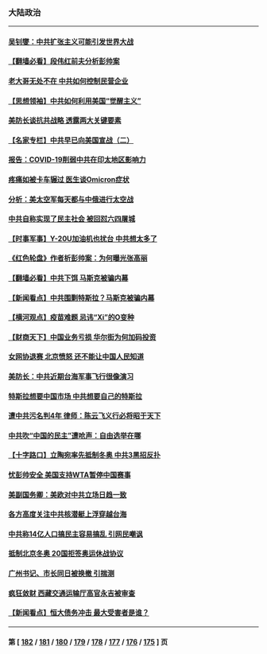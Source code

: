 ### 大陆政治
---
#### [吴钊燮：中共扩张主义可能引发世界大战](../../pages/ncid277/n13419052.md) 
#### [【翻墙必看】段伟红前夫分析彭帅案](../../pages/ncid277/n13418981.md) 
#### [老大哥无处不在 中共如何控制民营企业](../../pages/ncid277/n13418637.md) 
#### [【思想领袖】中共如何利用美国“觉醒主义”](../../pages/ncid277/n13393929.md) 
#### [美防长谈抗共战略 透露两大关键要素](../../pages/ncid277/n13418612.md) 
#### [【名家专栏】中共早已向美国宣战（二）](../../pages/ncid277/n13418266.md) 
#### [报告：COVID-19削弱中共在印太地区影响力](../../pages/ncid277/n13418437.md) 
#### [疼痛如被卡车辗过 医生谈Omicron症状](../../pages/ncid277/n13418420.md) 
#### [分析：美太空军每天都与中俄进行太空战](../../pages/ncid277/n13418347.md) 
#### [中共自称实现了民主社会 被回怼六四屠城](../../pages/ncid277/n13417958.md) 
#### [【时事军事】Y-20U加油机也扰台 中共想太多了](../../pages/ncid277/n13417180.md) 
#### [《红色轮盘》作者析彭帅案：为何曝光张高丽](../../pages/ncid277/n13418073.md) 
#### [【翻墙必看】中共下饵 马斯克被骗内幕](../../pages/ncid277/n13417529.md) 
#### [【新闻看点】中共围剿特斯拉？马斯克被骗内幕](../../pages/ncid277/n13417421.md) 
#### [【横河观点】疫苗难题 忌讳“Xi”的O变种](../../pages/ncid277/n13417428.md) 
#### [【财商天下】中国业务亏损 华尔街为何加码投资](../../pages/ncid277/n13417134.md) 
#### [女网协退赛 北京愤怒 还不能让中国人民知道](../../pages/ncid277/n13417306.md) 
#### [美防长：中共近期台海军事飞行很像演习](../../pages/ncid277/n13417381.md) 
#### [特斯拉想要中国市场 中共想要自己的特斯拉](../../pages/ncid277/n13417301.md) 
#### [遭中共污名判4年 律师：陈云飞义行必将昭于天下](../../pages/ncid277/n13417288.md) 
#### [中共吹“中国的民主”遭呛声：自由选举在哪](../../pages/ncid277/n13417213.md) 
#### [【十字路口】立陶宛率先抵制冬奥 中共3黑招反扑](../../pages/ncid277/n13416756.md) 
#### [忧彭帅安全 美国支持WTA暂停中国赛事](../../pages/ncid277/n13417053.md) 
#### [美副国务卿：美欧对中共立场日趋一致](../../pages/ncid277/n13416891.md) 
#### [各方高度关注中共核潜艇上浮穿越台海](../../pages/ncid277/n13416709.md) 
#### [中共称14亿人口搞民主容易搞乱 引网民嘲讽](../../pages/ncid277/n13416667.md) 
#### [抵制北京冬奥 20国拒签奥运休战协议](../../pages/ncid277/n13416485.md) 
#### [广州书记、市长同日被换撤 引揣测](../../pages/ncid277/n13416162.md) 
#### [疯狂敛财 西藏交通运输厅高官永吉被审查](../../pages/ncid277/n13416491.md) 
#### [【新闻看点】恒大债务冲击 最大受害者是谁？](../../pages/ncid277/n13415907.md) 

---
#### 第 [ [182](./182.md) / [181](./181.md) / [180](./180.md) / [179](./179.md) / [178](./178.md) / [177](./177.md) / [176](./176.md) / [175](./175.md) ] 页
